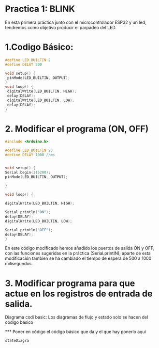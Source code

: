 # Practica 1: BLINK 
En esta primera práctica junto con el microcontrolador ESP32 y un led, tendremos como objetivo producir el parpadeo del LED.

# 1.Codigo Básico:
```c++
#define LED_BUILTIN 2
#define DELAY 500

void setup() {
 pinMode(LED_BUILTIN, OUTPUT);
}
void loop() {
 digitalWrite(LED_BUILTIN, HIGH);
 delay(DELAY);
 digitalWrite(LED_BUILTIN, LOW);
 delay(DELAY);
}
```
# 2. Modificar el programa (ON, OFF)

```c++
#include <Arduino.h>

#define LED_BUILTIN 23
#define DELAY 1000 //ms


void setup() {
Serial.begin(115200); 
pinMode(LED_BUILTIN, OUTPUT);

}

void loop() {
    
digitalWrite(LED_BUILTIN, HIGH);

Serial.println("ON"); 
delay(DELAY);
digitalWrite(LED_BUILTIN, LOW);

Serial.println("OFF"); 
delay(DELAY);
}
```
En este código modificado hemos añadido los puertos de salida ON y OFF, con las funciones sugeridas en la práctica (Serial.printIN), aparte de esta modificación tambien se ha cambiado el tiempo de espera de 500 a 1000 milisegundos.

# 3. Modificar programa para que actue en los registros de entrada de salida.

Diagrama codi basic:
Los diagramas de flujo y estado solo se hacen del código básico

*** Poner en código el código básico que da y el que hay ponerlo aquí

```mermaid
stateDiagra
```

```
